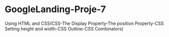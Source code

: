 # GoogleLanding-Proje-7
Using HTML and CSS(CSS-The Display Property-The position Property-CSS Setting height and width-CSS Outline-CSS Combinators)
